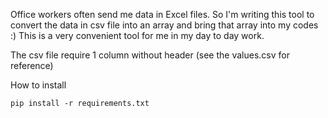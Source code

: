 Office workers often send me data in Excel files. So I'm writing this tool to convert 
the data in csv file into an array and bring that array into my codes :)
This is a very convenient tool for me in my day to day work.

The csv file require 1 column without header (see the values.csv for reference)

How to install
```
pip install -r requirements.txt
```